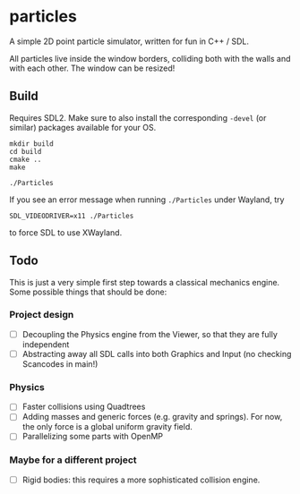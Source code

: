 # particles
A simple 2D point particle simulator, written for fun in C++ / SDL.

All particles live inside the window borders, colliding both with the walls and with each other. The window can be resized!

## Build
Requires SDL2. Make sure to also install the corresponding `-devel` (or similar) packages available for your OS.

```
mkdir build
cd build
cmake ..
make

./Particles
```

If you see an error message when running `./Particles` under Wayland, try
```
SDL_VIDEODRIVER=x11 ./Particles
```
to force SDL to use XWayland.

## Todo
This is just a very simple first step towards a classical mechanics engine. Some possible things that should be done:

### Project design
- [ ] Decoupling the Physics engine from the Viewer, so that they are fully independent
- [ ] Abstracting away all SDL calls into both Graphics and Input (no checking Scancodes in main!)
### Physics
- [ ] Faster collisions using Quadtrees
- [ ] Adding masses and generic forces (e.g. gravity and springs). For now, the only force is a global uniform gravity field.
- [ ] Parallelizing some parts with OpenMP

### Maybe for a different project
- [ ] Rigid bodies: this requires a more sophisticated collision engine. 
